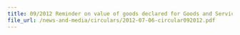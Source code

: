```yaml
---
title: 09/2012 Reminder on value of goods declared for Goods and Services Tax (GST) purposes
file_url: /news-and-media/circulars/2012-07-06-circular092012.pdf
---
```

